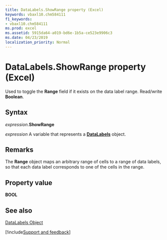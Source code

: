 ```yaml
---
title: DataLabels.ShowRange property (Excel)
keywords: vbaxl10.chm584111
f1_keywords:
- vbaxl10.chm584111
ms.prod: excel
ms.assetid: 5915da64-a019-bd6e-1b5a-ce523e9906c3
ms.date: 04/23/2019
localization_priority: Normal
---
```



# DataLabels.ShowRange property (Excel)

Used to toggle the  **Range** field if it exists on the data label range. Read/write **Boolean**.


## Syntax

_expression_.**ShowRange**

_expression_ A variable that represents a **[DataLabels](Excel.DataLabels(object).md)** object.


## Remarks

The  **Range** object maps an arbitrary range of cells to a range of data labels, so that each data label corresponds to one of the cells in the range.


## Property value

 **BOOL**


## See also


[DataLabels Object](Excel.DataLabels(object).md)

[!include[Support and feedback](~/includes/feedback-boilerplate.md)]